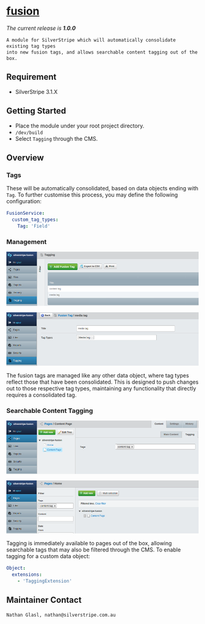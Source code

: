 # [fusion](https://packagist.org/packages/nglasl/silverstripe-fusion)

_The current release is **1.0.0**_

	A module for SilverStripe which will automatically consolidate existing tag types
	into new fusion tags, and allows searchable content tagging out of the box.

## Requirement

* SilverStripe 3.1.X

## Getting Started

* Place the module under your root project directory.
* `/dev/build`
* Select `Tagging` through the CMS.

## Overview

### Tags

These will be automatically consolidated, based on data objects ending with `Tag`. To further customise this process, you may define the following configuration:

```yaml
FusionService:
  custom_tag_types:
    Tag: 'Field'
```

### Management

![management](images/fusion-management.png)

![tag](images/fusion-tag.png)

The fusion tags are managed like any other data object, where tag types reflect those that have been consolidated. This is designed to push changes out to those respective tag types, maintaining any functionality that directly requires a consolidated tag.

### Searchable Content Tagging

![tagging](images/fusion-tagging.png)

![search](images/fusion-search.png)

Tagging is immediately available to pages out of the box, allowing searchable tags that may also be filtered through the CMS. To enable tagging for a custom data object:

```yaml
Object:
  extensions:
    - 'TaggingExtension'
```

## Maintainer Contact

	Nathan Glasl, nathan@silverstripe.com.au
